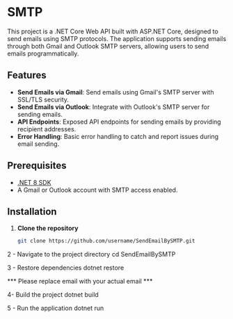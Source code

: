 # SMTP
This project is a .NET Core Web API built with ASP.NET Core, designed to send emails using SMTP protocols. The application supports sending emails through both Gmail and Outlook SMTP servers, allowing users to send emails programmatically.
## Features

- **Send Emails via Gmail**: Send emails using Gmail's SMTP server with SSL/TLS security.
- **Send Emails via Outlook**: Integrate with Outlook's SMTP server for sending emails.
- **API Endpoints**: Exposed API endpoints for sending emails by providing recipient addresses.
- **Error Handling**: Basic error handling to catch and report issues during email sending.

## Prerequisites

- [.NET 8 SDK](https://dotnet.microsoft.com/download/dotnet/8.0)
- A Gmail or Outlook account with SMTP access enabled.

## Installation

1. **Clone the repository**

   ```bash
   git clone https://github.com/username/SendEmailBySMTP.git
2 - Navigate to the project directory
    cd SendEmailBySMTP
    
3 - Restore dependencies
  dotnet restore

*** Please replace email with your actual email ***
  
4- Build the project
  dotnet build
  
5 - Run the application
  dotnet run

